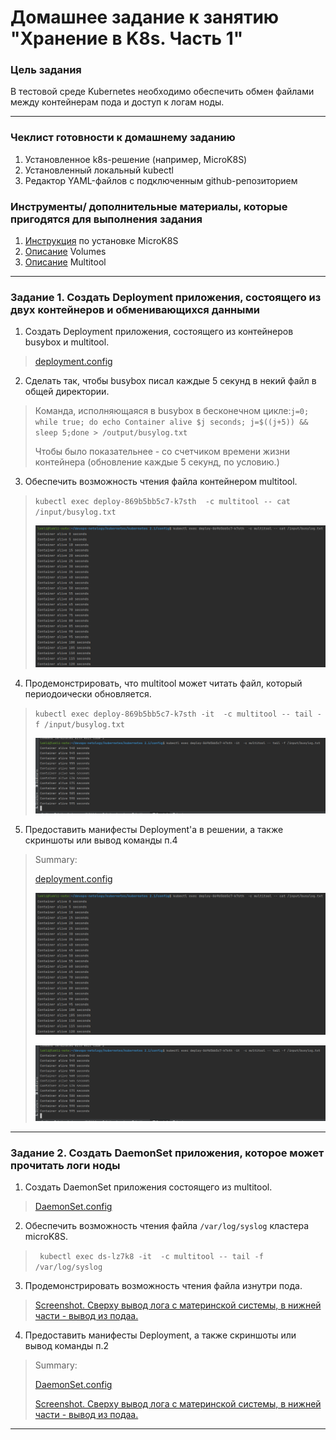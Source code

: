 # Домашнее задание к занятию "Хранение в K8s. Часть 1"

### Цель задания

В тестовой среде Kubernetes необходимо обеспечить обмен файлами между контейнерам пода и доступ к логам ноды.

------

### Чеклист готовности к домашнему заданию

1. Установленное k8s-решение (например, MicroK8S)
2. Установленный локальный kubectl
3. Редактор YAML-файлов с подключенным github-репозиторием



### Инструменты/ дополнительные материалы, которые пригодятся для выполнения задания

1. [Инструкция](https://microk8s.io/docs/getting-started) по установке MicroK8S
2. [Описание](https://kubernetes.io/docs/concepts/storage/volumes/) Volumes
3. [Описание](https://github.com/wbitt/Network-MultiTool) Multitool

------

### Задание 1. Создать Deployment приложения, состоящего из двух контейнеров и обменивающихся данными

1. Создать Deployment приложения, состоящего из контейнеров busybox и multitool.
> [deployment.config](config/2-1-1-deploy.yaml)
>
2. Сделать так, чтобы busybox писал каждые 5 секунд в некий файл в общей директории.
> Команда, исполняющаяся в busybox в бесконечном цикле:`j=0; while true; do echo Container alive $j seconds; j=$((j+5)) && sleep 5;done > /output/busylog.txt`
>
> Чтобы было показательнее - со счетчиком времени жизни контейнера (обновление каждые 5 секунд, по условию.)
3. Обеспечить возможность чтения файла контейнером multitool.
> `kubectl exec deploy-869b5bb5c7-k7sth  -c multitool -- cat /input/busylog.txt`
>
> ![screenshot](src/2-1-1-3.png)
4. Продемонстрировать, что multitool может читать файл, который периодоически обновляется.
> `kubectl exec deploy-869b5bb5c7-k7sth -it  -c multitool -- tail -f /input/busylog.txt`
>
> ![screenshot](src/2-1-1-4.png)
5. Предоставить манифесты Deployment'а в решении, а также скриншоты или вывод команды п.4
> Summary:
> 
>[deployment.config](config/2-1-1-deploy.yaml)
> 
> ![screenshot](src/2-1-1-3.png)
> 
> ![screenshot](src/2-1-1-4.png)
------

### Задание 2. Создать DaemonSet приложения, которое может прочитать логи ноды

1. Создать DaemonSet приложения состоящего из multitool.
> [DaemonSet.config](config/2-1-2-ds.yaml)

2. Обеспечить возможность чтения файла `/var/log/syslog` кластера microK8S.
> ` kubectl exec ds-lz7k8 -it  -c multitool -- tail -f /var/log/syslog`
3. Продемонстрировать возможность чтения файла изнутри пода.
> [Screenshot. Сверху вывод лога с материнской системы, в нижней части - вывод из подаа.](src/2-1-2-21.png)
4. Предоставить манифесты Deployment, а также скриншоты или вывод команды п.2
> Summary:
> 
> [DaemonSet.config](config/2-1-2-ds.yaml)
> 
> [Screenshot. Сверху вывод лога с материнской системы, в нижней части - вывод из подаа.](src/2-1-2-21.png)

------
